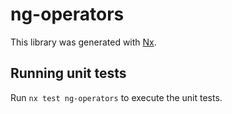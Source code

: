 # ng-operators

This library was generated with [Nx](https://nx.dev).

## Running unit tests

Run `nx test ng-operators` to execute the unit tests.
